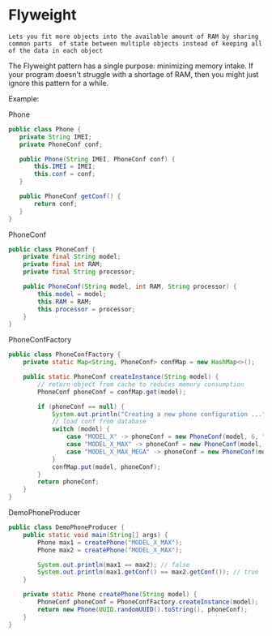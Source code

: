 # Flyweight
`Lets you fit more objects into the available amount of RAM by sharing common parts 
of state between multiple objects instead of keeping all of the data in each object`

 The Flyweight pattern has a single purpose: minimizing memory intake. 
 If your program doesn't struggle with a shortage of RAM, then you might just ignore this pattern for a while.
 
 
 Example: 
 
 Phone
 ```java
public class Phone {
    private String IMEI;
    private PhoneConf conf;

    public Phone(String IMEI, PhoneConf conf) {
        this.IMEI = IMEI;
        this.conf = conf;
    }

    public PhoneConf getConf() {
        return conf;
    }
}
```

PhoneConf
```java
public class PhoneConf {
    private final String model;
    private final int RAM;
    private final String processor;

    public PhoneConf(String model, int RAM, String processor) {
        this.model = model;
        this.RAM = RAM;
        this.processor = processor;
    }
}
```

PhoneConfFactory
```java
public class PhoneConfFactory {
    private static Map<String, PhoneConf> confMap = new HashMap<>();

    public static PhoneConf createInstance(String model) {
        // return object from cache to reduces memory consumption 
        PhoneConf phoneConf = confMap.get(model);

        if (phoneConf == null) {
            System.out.println("Creating a new phone configuration ...");
            // load conf from database
            switch (model) {
                case "MODEL_X" -> phoneConf = new PhoneConf(model, 6, "processor-256");
                case "MODEL_X_MAX" -> phoneConf = new PhoneConf(model, 8, "processor-512");
                case "MODEL_X_MAX_MEGA" -> phoneConf = new PhoneConf(model, 10, "processor-1024");
            }
            confMap.put(model, phoneConf);
        }
        return phoneConf;
    }
}
```

DemoPhoneProducer
```java
public class DemoPhoneProducer {
    public static void main(String[] args) {
        Phone max1 = createPhone("MODEL_X_MAX");
        Phone max2 = createPhone("MODEL_X_MAX");

        System.out.println(max1 == max2); // false
        System.out.println(max1.getConf() == max2.getConf()); // true
    }

    private static Phone createPhone(String model) {
        PhoneConf phoneConf = PhoneConfFactory.createInstance(model);
        return new Phone(UUID.randomUUID().toString(), phoneConf);
    }
}
```